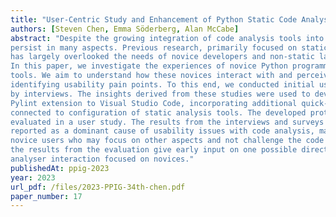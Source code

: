 ```yaml
---
title: "User-Centric Study and Enhancement of Python Static Code Analysers"
authors: [Steven Chen, Emma Söderberg, Alan McCabe]
abstract: "Despite the growing integration of code analysis tools into developer workflows, usability challenges
persist in many aspects. Previous research, primarily focused on static languages and professional developers,
has largely overlooked the needs of novice developers and non-static languages like Python.
In this paper, we investigate the experiences of novice Python programmers with static code analysis
tools. We aim to understand how these novices interact with and perceive these tools, with a focus on
identifying usability pain points. To this end, we conducted initial user research with a survey followed
by interviews. The insights derived from these studies were used to develop an enhanced version of the
Pylint extension to Visual Studio Code, incorporating additional quick-fixes to improve the user experience
connected to configuration of static analysis tools. The developed prototype extension was finally
evaluated in a user study. The results from the interviews and surveys suggest that false positives, otherwise
reported as a dominant cause of usability issues with code analysis, may not be as dominant for
novice users who may focus on other aspects and not challenge the code analysis results. In addition,
the results from the evaluation give early input on one possible direction for an enhanced Python code
analyser interaction focused on novices."
publishedAt: ppig-2023
year: 2023
url_pdf: /files/2023-PPIG-34th-chen.pdf
paper_number: 17
---
```


